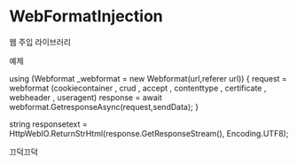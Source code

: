 # WebFormatInjection


웹 주입 라이브러리



예제

using (Webformat _webformat = new Webformat(url,referer url))
{
    request = webformat (cookiecontainer , crud , accept , contenttype , certificate , webheader , useragent)
    response = await webformat.GetresponseAsync(request,sendData);
}

string responsetext = HttpWebIO.ReturnStrHtml(response.GetResponseStream(), Encoding.UTF8);


끄덕끄덕
